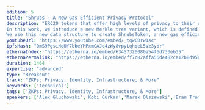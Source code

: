 ```yaml
---
edition: 5
title: "Shrubs - A New Gas Efficient Privacy Protocol"
description: "ERC20 tokens that offer high levels of privacy to their users have been a longtime goal in the Ethereum ecosystem. To implement a privacy protocol that offers very strong privacy guarantees such as those of Zcash, it's necessary to maintain a large Merkle tree of commitments. Unfortunately, doing so in a smart contract can be expensive. For example, to support the same number of total transactions as Zerocash (2^64), one would require a tree depth of 64, and thus 64 storage updates per transaction, which is prohibitively expensive gas-wise. 
In this work, we introduce a new Merkle tree variant, which is defined not by the root, but by the path to the rightmost non-empty leaf node (or frontier), in a tree filled from left to right. This allows commitments to be inserted with O(1) amortized updates, at the expense of a slightly more complicated zk-SNARK proof, used to prove that the commitment is in the tree. 
We use this new data structure to create ShrubsToken, a new gas efficient privacy token, with Zcash-like privacy. Based on our experiments, we estimate that Shrubs will use around 500,000 gas per transaction, after the next Ethereum hard fork."
youtubeUrl: "https://www.youtube.com/embed/_tqwCBrw1Xc"
ipfsHash: "QmS9PgsiNqUY7bbeYMPxmCAJq4zWy8vpyLqhqeL5Vz3ybr"
ethernaIndex: "https://etherna.io/embed/63457326080a54f6d733eb35"
ethernaPermalink: "https://etherna.io/embed/ff7c82affa56de482ca12b8d9566c3d7f7261ad3711be2b6ce7c1c0b14892fd3"
duration: 1464
expertise: "advanced"
type: "Breakout"
track: "ZKPs: Privacy, Identity, Infrastructure, & More"
keywords: ['technical']
tags: ['ZKPs: Privacy, Identity, Infrastructure, & More']
speakers: ['Alex Gluchowski','Kobi Gurkan','Marek Olszewski','Eran Tromer','Alexander Vlasov']
---
```


